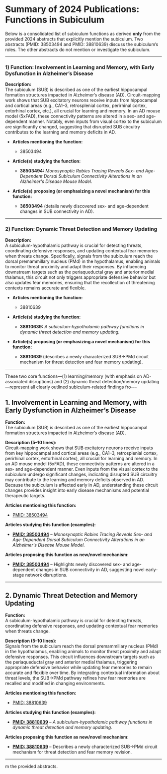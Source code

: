 # Summary of 2024 Publications: Functions in Subiculum   

Below is a consolidated list of subiculum functions as derived **only** from the provided 2024 abstracts that explicitly mention the subiculum. Two abstracts (PMID: 38503494 and PMID: 38810639) discuss the subiculum’s roles. The other abstracts do not mention or investigate the subiculum.  

---

### 1) Function: Involvement in Learning and Memory, with Early Dysfunction in Alzheimer’s Disease

**Description:**  
The subiculum (SUB) is described as one of the earliest hippocampal formation structures impacted in Alzheimer’s disease (AD). Circuit-mapping work shows that SUB excitatory neurons receive inputs from hippocampal and cortical areas (e.g., CA1–3, retrosplenial cortex, perirhinal cortex, entorhinal cortex, etc.), all crucial for learning and memory. In an AD mouse model (5xFAD), these connectivity patterns are altered in a sex- and age-dependent manner. Notably, even inputs from visual cortex to the subiculum are significantly changed, suggesting that disrupted SUB circuitry contributes to the learning and memory deficits in AD.

- **Articles mentioning the function:**  
  - 38503494

- **Article(s) studying the function:**  
  - **38503494:** *Monosynaptic Rabies Tracing Reveals Sex- and Age-Dependent Dorsal Subiculum Connectivity Alterations in an Alzheimer's Disease Mouse Model.*

- **Article(s) proposing (or emphasizing a novel mechanism) for this function:**  
  - **38503494** (details newly discovered sex- and age-dependent changes in SUB connectivity in AD).

---

### 2) Function: Dynamic Threat Detection and Memory Updating

**Description:**  
A subiculum-hypothalamic pathway is crucial for detecting threats, coordinating defensive responses, and updating contextual fear memories when threats change. Specifically, signals from the subiculum reach the dorsal premammillary nucleus (PMd) in the hypothalamus, enabling animals to monitor threat proximity and adapt their responses. By influencing downstream targets such as the periaqueductal gray and anterior medial thalamus, this circuit not only triggers appropriate defensive behavior but also updates fear memories, ensuring that the recollection of threatening contexts remains accurate and flexible.

- **Articles mentioning the function:**  
  - 38810639

- **Article(s) studying the function:**  
  - **38810639:** *A subiculum-hypothalamic pathway functions in dynamic threat detection and memory updating.*

- **Article(s) proposing (or emphasizing a novel mechanism) for this function:**  
  - **38810639** (describes a newly characterized SUB→PMd circuit mechanism for threat detection and fear memory updating).

---

These two core functions—(1) learning/memory (with emphasis on AD-associated disruptions) and (2) dynamic threat detection/memory updating—represent all clearly outlined subiculum-related findings fro---

## 1. **Involvement in Learning and Memory, with Early Dysfunction in Alzheimer’s Disease**

**Function:**  
The subiculum (SUB) is described as one of the earliest hippocampal formation structures impacted in Alzheimer’s disease (AD).  

**Description (5–10 lines):**  
Circuit-mapping work shows that SUB excitatory neurons receive inputs from key hippocampal and cortical areas (e.g., CA1–3, retrosplenial cortex, perirhinal cortex, entorhinal cortex), all crucial for learning and memory. In an AD mouse model (5xFAD), these connectivity patterns are altered in a sex- and age-dependent manner. Even inputs from the visual cortex to the subiculum undergo significant changes, indicating disrupted SUB circuitry may contribute to the learning and memory deficits observed in AD. Because the subiculum is affected early in AD, understanding these circuit changes provides insight into early disease mechanisms and potential therapeutic targets.

**Articles mentioning this function:**  
- [PMID: 38503494](https://pubmed.ncbi.nlm.nih.gov/38503494)

**Articles studying this function (examples):**  
- **[PMID: 38503494](https://pubmed.ncbi.nlm.nih.gov/38503494)** – *Monosynaptic Rabies Tracing Reveals Sex- and Age-Dependent Dorsal Subiculum Connectivity Alterations in an Alzheimer's Disease Mouse Model.*

**Articles proposing this function as new/novel mechanism:**  
- **[PMID: 38503494](https://pubmed.ncbi.nlm.nih.gov/38503494)** – Highlights newly discovered sex- and age-dependent changes in SUB connectivity in AD, suggesting novel early-stage network disruptions.

---

## 2. **Dynamic Threat Detection and Memory Updating**

**Function:**  
A subiculum-hypothalamic pathway is crucial for detecting threats, coordinating defensive responses, and updating contextual fear memories when threats change.

**Description (5–10 lines):**  
Signals from the subiculum reach the dorsal premammillary nucleus (PMd) in the hypothalamus, enabling animals to monitor threat proximity and adapt defensive responses. This circuit influences downstream targets such as the periaqueductal gray and anterior medial thalamus, triggering appropriate defensive behavior while updating fear memories to remain accurate and flexible over time. By integrating contextual information about threat levels, the SUB→PMd pathway refines how fear memories are recalled and modified in changing environments.

**Articles mentioning this function:**  
- [PMID: 38810639](https://pubmed.ncbi.nlm.nih.gov/38810639)

**Articles studying this function (examples):**  
- **[PMID: 38810639](https://pubmed.ncbi.nlm.nih.gov/38810639)** – *A subiculum-hypothalamic pathway functions in dynamic threat detection and memory updating.*

**Articles proposing this function as new/novel mechanism:**  
- **[PMID: 38810639](https://pubmed.ncbi.nlm.nih.gov/38810639)** – Describes a newly characterized SUB→PMd circuit mechanism for threat detection and fear memory revision.

---
m the provided abstracts.